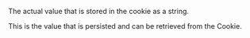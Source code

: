 ﻿The actual value that is stored in the cookie as a string. 

This is the value that is persisted and can be retrieved from the Cookie.